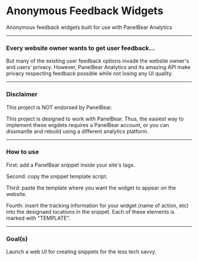 # Anonymous Feedback Widgets
Anonymous feedback widgets built for use with PanelBear Analytics

---

### Every website owner wants to get user feedback...

But many of the existing user feedback options invade the website owner's and users' privacy. However, PanelBear Analytics and its amazing API make privacy respecting feedback possible while not losing any UI quality.

---

### Disclaimer

This project is NOT endorsed by PanelBear.

This project is designed to work with PanelBear. Thus, the easiest way to implement these wigdets requires a PanelBear account, or you can dissmantle and rebuild using a different analytics platform.

---

### How to use

First: add a PanelBear snippet inside your site's <head></head> tags.

Second: copy the snippet template script.

Third: paste the template where you want the widget to appear on the website.

Fourth: insert the tracking information for your widget (name of action, etc) into the designaed locations in the snippet. Each of these elements is marked with "TEMPLATE".

---

### Goal(s)

Launch a web UI for creating snippets for the less tech savvy.
